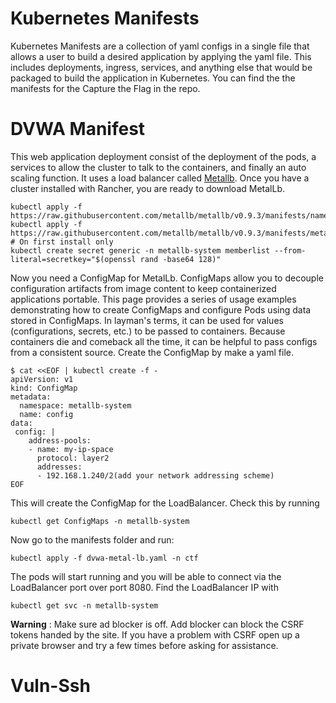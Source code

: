 # Kubernetes Manifests

Kubernetes Manifests are a collection of yaml configs in a single file that allows a user to build a desired application by applying the yaml file. This includes deployments, ingress, services, and anything else that would be packaged to build the application in Kubernetes. You can find the the manifests for the Capture the Flag in the repo. 

# DVWA Manifest

This web application deployment consist of the deployment of the pods, a services to allow the cluster to talk to the containers, and finally an auto scaling function. It uses a load balancer called [Metallb](https://metallb.universe.tf/installation/). Once you have a cluster installed with Rancher, you are ready to download MetalLb. 

    kubectl apply -f https://raw.githubusercontent.com/metallb/metallb/v0.9.3/manifests/namespace.yaml
    kubectl apply -f https://raw.githubusercontent.com/metallb/metallb/v0.9.3/manifests/metallb.yaml
    # On first install only
    kubectl create secret generic -n metallb-system memberlist --from-literal=secretkey="$(openssl rand -base64 128)"

Now you need a ConfigMap for MetalLb. ConfigMaps allow you to decouple configuration artifacts from image content to keep containerized applications portable. This page provides a series of usage examples demonstrating how to create ConfigMaps and configure Pods using data stored in ConfigMaps. In layman's terms, it can be used for values (configurations, secrets, etc.) to be passed to containers. Because containers die and comeback all the time, it can be helpful to pass configs from a consistent source. Create the ConfigMap by make a yaml file. 


    $ cat <<EOF | kubectl create -f -
    apiVersion: v1
    kind: ConfigMap
    metadata:
      namespace: metallb-system
      name: config
    data:
     config: |
        address-pools:
        - name: my-ip-space
          protocol: layer2
          addresses:
          - 192.168.1.240/2(add your network addressing scheme)
    EOF
    

This will create the ConfigMap for the LoadBalancer. Check this by running 

    kubectl get ConfigMaps -n metallb-system

Now go to the manifests folder and run:

    kubectl apply -f dvwa-metal-lb.yaml -n ctf

The pods will start running and you will be able to connect via the LoadBalancer port over port 8080. Find the LoadBalancer IP with 

    kubectl get svc -n metallb-system

**Warning** : Make sure ad blocker is off. Add blocker can block the CSRF tokens handed by the site. If you have a problem with CSRF open up a private browser and try a few times before asking for assistance.

# Vuln-Ssh
